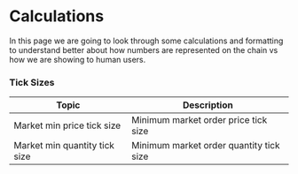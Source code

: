 # Calculations

In this page we are going to look through some calculations and formatting to understand better about how numbers are represented on the chain vs how we are showing to human users.

### Tick Sizes

| Topic                         | Description                             |
| ----------------------------- | --------------------------------------- |
| Market min price tick size    | Minimum market order price tick size    |
| Market min quantity tick size | Minimum market order quantity tick size |
